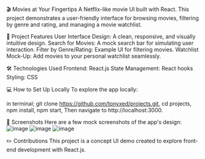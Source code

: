 🎬 Movies at Your Fingertips
A Netflix-like movie UI built with React. This project demonstrates a user-friendly interface for browsing movies, filtering by genre and rating, and managing a movie watchlist.

🚀 Project Features
User Interface Design: A clean, responsive, and visually intuitive design.
Search for Movies: A mock search bar for simulating user interaction.
Filter by Genre/Rating: Example UI for filtering movies.
Watchlist Mock-Up: Add movies to your personal watchlist seamlessly.

🛠️ Technologies Used
Frontend: React.js
State Management: React hooks
Styling: CSS

💻 How to Set Up Locally
To explore the app locally:

in terminal;
git clone https://github.com/tonyxed/projects.git,
cd projects,
npm install,
npm start,
Then navigate to http://localhost:3000.

📜 Screenshots
Here are a few mock screenshots of the app's design:
![image](https://github.com/user-attachments/assets/78fbaad1-5247-4673-a951-e61fb4e2f92b)
![image](https://github.com/user-attachments/assets/051236bf-5e67-43f0-a329-a7cca5188b6a)
![image](https://github.com/user-attachments/assets/b5541e03-c37b-49bd-8832-7fd886251303)


✏️ Contributions
This project is a concept UI demo created to explore front-end development with React.js.
